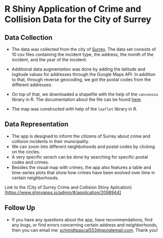 # R Shiny Application of Crime and Collision Data for the City of Surrey

## Data Collection

- The data was collected from the city of [Surrey](https://data.surrey.ca/dataset/rcmp-crime). The data set consists of 10 csv files containing the incident type, the address, the month of the incident, and the year of the incident.

- Additional data augmentation was done by adding the latitude and logitude values for addresses through the Google Maps API. In addition to that, through reverse geocoding, we got the postal codes from the different addresses. 

- On top of that, we downloaded a shapefile with the help of the `cancensus` library in R. The documentation about the file can be found [here](https://mountainmath.github.io/cancensus/articles/cancensus.html).

- The map was constructed with help of the `leaflet` library in R.

## Data Representation

- The app is designed to inform the citizens of Surrey about crime and collision incidents in their municipality. 
- We can zoom into different neighbohoods and postal codes by clicking on the circles.
- A very specific serach can be done by searching for specific postal codes and crimes.
- Besides the visual map with crimes, the app also features a table and time-series plots that show how crimes have been evolved over time in certain neighborhoods.

Link to the (City of Surrey Crime and Collision Shiny Aplication)[https://www.shinyapps.io/admin/#/application/2098944]

## Follow Up

- If you have any questions about the app, have recommendations, find any bugs, or find errors concerning certain address and neighborhoods, then you can email me: schmidtpascal553@googlemail.com. Thank you!
